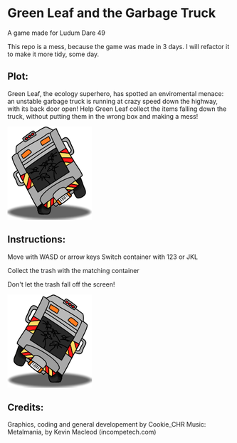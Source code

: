 # Green Leaf and the Garbage Truck
A game made for Ludum Dare 49

This repo is a mess, because the game was made in 3 days. I will refactor it to make it more tidy, some day.

## Plot:

Green Leaf, the ecology superhero, has spotted an enviromental menace: an unstable garbage truck is running at crazy speed down the highway, with its back door open! Help Green Leaf collect the items falling down the truck, without putting them in the wrong box and making a mess!

![Truck_Left.png](https://raw.githubusercontent.com/Cookie-CHR/GreenLeaf_LD49/main/LD49/Sprites/Truck_Left.png)

## Instructions:

Move with WASD or arrow keys
Switch container with 123 or JKL

Collect the trash with the matching container

Don't let the trash fall off the screen!

![Truck_Right.png](https://raw.githubusercontent.com/Cookie-CHR/GreenLeaf_LD49/main/LD49/Sprites/Truck_Right.png)

## Credits:
Graphics, coding and general developement by Cookie_CHR
Music: Metalmania, by Kevin Macleod (incompetech.com)
